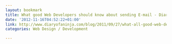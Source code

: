 ```yaml
---
layout: bookmark
title: What good Web Developers should know about sending E-mail - Diary of a Ninja...
date: '2012-11-16T04:52:22+01:00'
link: http://www.diaryofaninja.com/blog/2011/09/27/what-all-good-web-developers-should-know-about-sending-email#.ToFdSHQ-fN0.hackernews
categories: Web Design / Development

---
```

